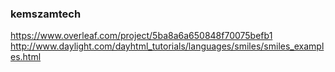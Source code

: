 ### kemszamtech
https://www.overleaf.com/project/5ba8a6a650848f70075befb1<br>
http://www.daylight.com/dayhtml_tutorials/languages/smiles/smiles_examples.html
